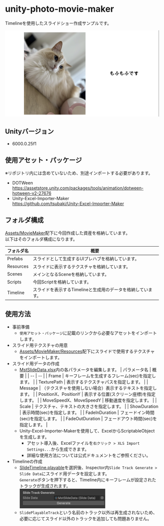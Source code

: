 # unity-photo-movie-maker
Timelineを使用したスライドショー作成サンプルです。

<img src="ReadMeContents/01_SlideSample_01.png" width="600" alt=""/>

## Unityバージョン
- 6000.0.25f1

## 使用アセット・パッケージ
※リポジトリ内には含めていないため、別途インポートする必要があります。
- DOTWeen<br>https://assetstore.unity.com/packages/tools/animation/dotween-hotween-v2-27676
- Unity-Excel-Importer-Maker<br>https://github.com/tsubaki/Unity-Excel-Importer-Maker

## フォルダ構成
<a href="Assets/MovieMaker">Assets/MovieMaker</a>配下に今回作成した資産を格納しています。<br>
以下はそのフォルダ構成になります。

| フォルダ名          | 概要                 |
|----------------|--------------------|
| Prefabs | スライドとして生成するUIプレハブを格納しています。 |
| Resources | スライドに表示するテクスチャを格納しています。 |
| Scenes | メインとなるSceneを格納しています。 |
| Scripts | 今回Scriptを格納しています。 |
| Timeline | スライドを表示するTimelineと生成用のデータを格納しています。 |

## 使用方法

- 事前準備
  - `使用アセット・パッケージ`に記載のリンクから必要なアセットをインポートします。
- スライド用テクスチャの用意
  - <a href="Assets/MovieMaker/Resources">Assets/MovieMaker/Resources</a>配下にスライドで使用するテクスチャをインポートします。
- スライド用データの作成
  - <a href="Assets/MovieMaker/Timeline/SlideData">MstSlideData.xlsx</a>内の各パラメータを編集します。
    | パラメータ名 | 概要 |
    | -- | -- |
    | Frame | キーフレームを生成するフレーム(sec)を指定します。 |
    | TexturePath | 表示するテクスチャパスを指定します。 |
    | Message | （テクスチャを使用しない場合）表示するテキストを指定します。 |
    | PositionX、PositionY | 表示する位置(スクリーン座標)を指定します。 |
    | MoveSpeedX、MoveSpeedY | 移動速度を指定します。 |
    | Scale | テクスチャ、テキストの大きさを指定します。 |
    | ShowDuration | 表示時間(sec)を指定します。 |
    | FadeInDuration | フェードイン時間(sec)を指定します。 |
    | FadeOutDuration | フェードアウト時間(sec)を指定します。 |
  - Unity-Excel-Importer-Makerを使用して、ExcelからScriptableObjectを生成します。
    - アセット導入後、Excelファイルを`右クリック > XLS Import Settings...`から生成できます。
    - 詳細な使用方法については公式ドキュメントをご参照ください。
- Timelineの作成
  - <a href="Assets/MovieMaker/Timeline">SlideTimeline.playable</a>を選択後、Inspector内`Slide Track Generate > Slide Data`にスライド用データを設定します。<br>
    `Generate`ボタンを押下すると、Timeline内にキーフレームが設定されたトラックが生成されます。<br>
    <img src="ReadMeContents/02_TimelineSettings.png" width="280" alt=""/>
  - `SlidePlayableTrack`という名前のトラック以外は再生成されないため、必要に応じてスライド以外のトラックを追加しても問題ありません。
